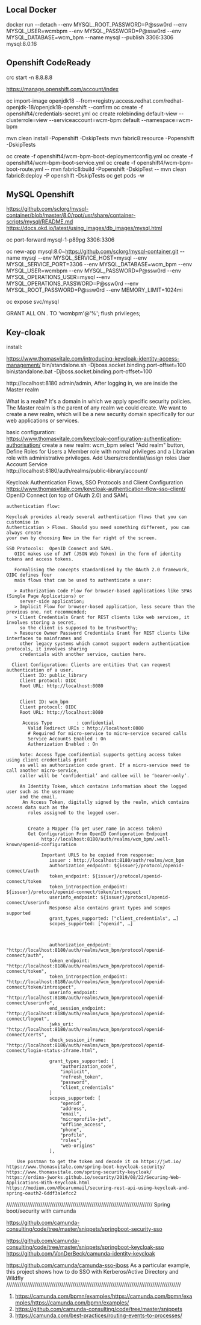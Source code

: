 ## Local Docker
 docker run --detach --env MYSQL_ROOT_PASSWORD=P@ssw0rd --env MYSQL_USER=wcmbpm --env MYSQL_PASSWORD=P@ssw0rd --env MYSQL_DATABASE=wcm_bpm --name mysql --publish 3306:3306 mysql:8.0.16
## Openshift CodeReady
crc start -n 8.8.8.8

https://manage.openshift.com/account/index

oc import-image openjdk18 --from=registry.access.redhat.com/redhat-openjdk-18/openjdk18-openshift --confirm
oc create -f openshift4/credentials-secret.yml
oc create rolebinding default-view --clusterrole=view --serviceaccount=wcm-bpm:default --namespace=wcm-bpm

mvn clean install -Popenshift -DskipTests
mvn fabric8:resource -Popenshift  -DskipTests

oc create -f openshift4/wcm-bpm-boot-deploymentconfig.yml
oc create -f openshift4/wcm-bpm-boot-service.yml
oc create -f openshift4/wcm-bpm-boot-route.yml
-- mvn fabric8:build -Popenshift  -DskipTest
-- mvn clean fabric8:deploy -P openshift  -DskipTests
oc get pods -w


## MySQL Openshift
 https://github.com/sclorg/mysql-container/blob/master/8.0/root/usr/share/container-scripts/mysql/README.md
 https://docs.okd.io/latest/using_images/db_images/mysql.html
 
oc port-forward mysql-1-p89pg 3306:3306

oc new-app mysql:8.0~https://github.com/sclorg/mysql-container.git --name mysql --env MYSQL_SERVICE_HOST=mysql --env MYSQL_SERVICE_PORT=3306 --env MYSQL_DATABASE=wcm_bpm --env MYSQL_USER=wcmbpm --env MYSQL_PASSWORD=P@ssw0rd --env MYSQL_OPERATIONS_USER=mysql --env MYSQL_OPERATIONS_PASSWORD=P@ssw0rd --env MYSQL_ROOT_PASSWORD=P@ssw0rd --env MEMORY_LIMIT=1024mi

oc expose svc/mysql

GRANT ALL ON *.* TO 'wcmbpm'@'%';
flush privileges;   
## Key-cloak

install:

https://www.thomasvitale.com/introducing-keycloak-identity-access-management/
   bin/standalone.sh -Djboss.socket.binding.port-offset=100
   bin\standalone.bat -Djboss.socket.binding.port-offset=100
   
   http://localhost:8180
   admin/admin, After logging in, we are inside the Master realm

   What is a realm? It's a domain in which we apply specific security policies. The Master realm is the parent 
   of any realm we could   create. We want to create a new realm, which will be a new security domain specifically 
   for our web applications or services.
   
   
basic configuration:   
https://www.thomasvitale.com/keycloak-configuration-authentication-authorisation/
create a new realm: wcm_bpm
    select "Add realm" button,
Define Roles for Users
     a Member role with normal privileges and a Librarian role with administrative privileges.
Add Users/credential/assign roles
User Account Service   
    http://localhost:8180/auth/realms/public-library/account/
    
Keycloak Authentication Flows, SSO Protocols and Client Configuration
    https://www.thomasvitale.com/keycloak-authentication-flow-sso-client/
        OpenID Connect (on top of OAuth 2.0) and SAML     
     
    authentication flow:
       
    Keycloak provides already several authentication flows that you can customise in 
    Authentication > Flows. Should you need something different, you can always create 
    your own by choosing New in the far right of the screen.
    
    SSO Protocols:  OpenID Connect and SAML.
       OIDC makes use of JWT (JSON Web Token) in the form of identity tokens and access tokens.
    
       Formalising the concepts standardised by the OAuth 2.0 framework, OIDC defines four 
       main flows that can be used to authenticate a user:

       > Authorization Code Flow for browser-based applications like SPAs (Single Page Applications) or 
         server-side application;
       > Implicit Flow for browser-based application, less secure than the previous one, not recommended;
       > Client Credentials Grant for REST clients like web services, it involves storing a secret, 
         so the client is supposed to be trustworthy;
       > Resource Owner Password Credentials Grant for REST clients like interfaces to mainframes and 
         other legacy systems which cannot support modern authentication protocols, it involves sharing 
         credentials with another service, caution here.    
         
      Client Configuration: Clients are entities that can request authentication of a user.
         Client ID: public_library
         Client protocol: OIDC
         Root URL: http://localhost:8080
         
         
         Client ID: wcm_bpm
         Client protocol: OIDC
         Root URL: http://localhost:8080
         
          Access Type         : confidential
			Valid Redirect URIs : http://localhost:8080
			# Required for micro-service to micro-service secured calls
			Service Accounts Enabled : On
			Authorization Enabled : On
         
         Note: Access Type confidential supports getting access token using client credentials grant 
         as well as authorization code grant. If a micro-service need to call another micro-service, 
         caller will be ‘confidential’ and callee will be ‘bearer-only’.
         
         An Identity Token, which contains information about the logged user such as the username 
         and the email.
		  An Access Token, digitally signed by the realm, which contains access data such as the 
			roles assigned to the logged user.
			
			
			Create a Mapper (To get user_name in access token)
			Get Configuration From OpenID Configuration Endpoint
				 http://localhost:8180/auth/realms/wcm_bpm/.well-known/openid-configuration
				 
				 Important URLS to be copied from response:
					issuer : http://localhost:8180/auth/realms/wcm_bpm
					authorization_endpoint: ${issuer}/protocol/openid-connect/auth
					token_endpoint: ${issuer}/protocol/openid-connect/token
					token_introspection_endpoint: ${issuer}/protocol/openid-connect/token/introspect
					userinfo_endpoint: ${issuer}/protocol/openid-connect/userinfo
					Response also contains grant types and scopes supported
					grant_types_supported: ["client_credentials", …]
					scopes_supported: ["openid", …]
					
					
					
					authorization_endpoint: "http://localhost:8180/auth/realms/wcm_bpm/protocol/openid-connect/auth",
					token_endpoint: "http://localhost:8180/auth/realms/wcm_bpm/protocol/openid-connect/token",
					token_introspection_endpoint: "http://localhost:8180/auth/realms/wcm_bpm/protocol/openid-connect/token/introspect",
					userinfo_endpoint: "http://localhost:8180/auth/realms/wcm_bpm/protocol/openid-connect/userinfo",
					end_session_endpoint: "http://localhost:8180/auth/realms/wcm_bpm/protocol/openid-connect/logout",
					jwks_uri: "http://localhost:8180/auth/realms/wcm_bpm/protocol/openid-connect/certs",
					check_session_iframe: "http://localhost:8180/auth/realms/wcm_bpm/protocol/openid-connect/login-status-iframe.html",
					
					grant_types_supported: [
						"authorization_code",
						"implicit",
						"refresh_token",
						"password",
						"client_credentials"
					]
					scopes_supported: [
						"openid",
						"address",
						"email",
						"microprofile-jwt",
						"offline_access",
						"phone",
						"profile",
						"roles",
						"web-origins"
					],
					
		Use postman to get the token and decode it on https://jwt.io/
    https://www.thomasvitale.com/spring-boot-keycloak-security/
    https://www.thomasvitale.com/spring-security-keycloak/
    https://ordina-jworks.github.io/security/2019/08/22/Securing-Web-Applications-With-Keycloak.html
    https://medium.com/@bcarunmail/securing-rest-api-using-keycloak-and-spring-oauth2-6ddf3a1efcc2
/////////////////////////////////////////////////////////////////////////////
Spring boot/security with camunda

https://github.com/camunda-consulting/code/tree/master/snippets/springboot-security-sso

https://github.com/camunda-consulting/code/tree/master/snippets/springboot-keycloak-sso
https://github.com/VonDerBeck/camunda-identity-keycloak

https://github.com/camunda/camunda-sso-jboss
As a particular example, this project shows how to do SSO with Kerberos/Active Directory and Wildfly
////////////////////////////////////////////////////////////////////////////////////////////
1. https://camunda.com/bpmn/examples/https://camunda.com/bpmn/examples/https://camunda.com/bpmn/examples/
2. https://github.com/camunda-consulting/code/tree/master/snippets
3. https://camunda.com/best-practices/routing-events-to-processes/